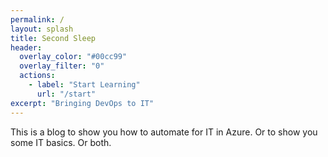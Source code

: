 ```yaml
---
permalink: /
layout: splash
title: Second Sleep
header:
  overlay_color: "#00cc99"
  overlay_filter: "0"
  actions:
    - label: "Start Learning"
      url: "/start"
excerpt: "Bringing DevOps to IT"
---
```

This is a blog to show you how to automate for IT in Azure. Or to show you some IT basics. Or both.